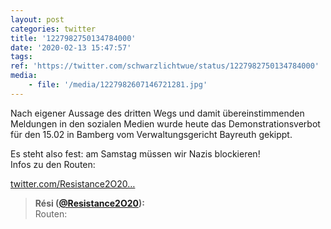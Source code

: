 ```yaml
---
layout: post
categories: twitter
title: '1227982750134784000'
date: '2020-02-13 15:47:57'
tags: 
ref: 'https://twitter.com/schwarzlichtwue/status/1227982750134784000'
media:
    - file: '/media/1227982607146721281.jpg'
---
```

Nach eigener Aussage des dritten Wegs und damit übereinstimmenden Meldungen in den sozialen Medien wurde heute das Demonstrationsverbot für den 15.02 in Bamberg vom Verwaltungsgericht Bayreuth gekippt.

Es steht also fest: am Samstag müssen wir Nazis blockieren!  
Infos zu den Routen:

[twitter.com/Resistance2O20…](https://twitter.com/Resistance2O20/status/1227983943577763843?s=19) 
> <b>Rési ([@Resistance2O20](https://twitter.com/Resistance2O20)):</b>  
>Routen:    

